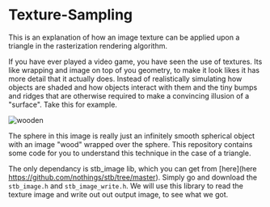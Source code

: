 # Texture-Sampling
This is an explanation of how an image texture can be applied upon a triangle in the rasterization rendering algorithm.

If you have ever played a video game, you have seen the use of textures. Its like wrapping and image on top of you geometry, to make it look likes it has more detail that it actually does. Instead of realistically simulating how objects are shaded and how objects interact with them and the tiny bumps and ridges that are otherwise required to make a convincing illusion of a "surface". Take this for example.

![wooden](https://github.com/Bruhout/Texture-Sampling/assets/147948392/cfabe6f6-dd46-4696-9555-cd9aa858fa8c)

The sphere in this image is really just an infinitely smooth spherical object with an image "wood" wrapped over the sphere. This repository contains some code for you to understand this technique in the case of a triangle.

The only dependancy is stb_image lib, which you can get from [here](here https://github.com/nothings/stb/tree/master). Simply go and download the `stb_image.h` and `stb_image_write.h`.
We will use this library to read the texture image and write out out output image, to see what we got.
